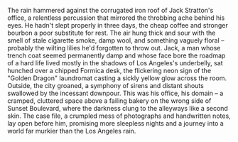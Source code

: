 The rain hammered against the corrugated iron roof of Jack Stratton's office, a relentless percussion that mirrored the throbbing ache behind his eyes.  He hadn't slept properly in three days, the cheap coffee and stronger bourbon a poor substitute for rest.  The air hung thick and sour with the smell of stale cigarette smoke, damp wool, and something vaguely floral – probably the wilting lilies he'd forgotten to throw out.  Jack, a man whose trench coat seemed permanently damp and whose face bore the roadmap of a hard life lived mostly in the shadows of Los Angeles's underbelly, sat hunched over a chipped Formica desk, the flickering neon sign of the "Golden Dragon" laundromat casting a sickly yellow glow across the room. Outside, the city groaned, a symphony of sirens and distant shouts swallowed by the incessant downpour. This was his office, his domain – a cramped, cluttered space above a failing bakery on the wrong side of Sunset Boulevard, where the darkness clung to the alleyways like a second skin.  The case file, a crumpled mess of photographs and handwritten notes, lay open before him, promising more sleepless nights and a journey into a world far murkier than the Los Angeles rain.
